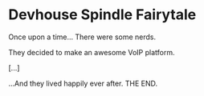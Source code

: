 # Devhouse Spindle Fairytale

Once upon a time...
There were some nerds.

They decided to make an awesome VoIP platform.

[...]

...And they lived happily ever after. THE END.
